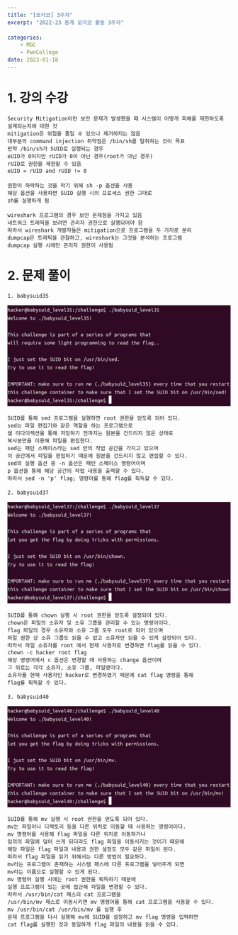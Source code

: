 ```yaml
---
title: "[모각코] 3주차"
excerpt: "2022-23 동계 모각코 활동 3주차"

categories:
    - MGC
    - PwnCollege
date: 2023-01-18
---
```


# 1. 강의 수강

    Security Mitigation이란 보안 문제가 발생했을 때 시스템이 어떻게 피해를 제한하도록
    설계되는지에 대한 것
    mitigation은 위험을 줄일 수 있으나 제거하지는 않음
    대부분의 command injection 취약점은 /bin/sh를 탈취하는 것이 목표
    만약 /bin/sh가 SUID로 실행되는 경우
    eUID가 0이지만 rUID가 0이 아닌 경우(root가 아닌 경우)
    rUID로 권한을 제한할 수 있음
    eUID = rUID and rUID != 0

    권한이 하락하는 것을 막기 위해 sh -p 옵션을 사용
    해당 옵션을 사용하면 SUID 실행 시의 프로세스 권한 그대로
    sh를 실행하게 됨

    wireshark 프로그램의 경우 보안 문제점을 가지고 있음
    네트워크 트래픽을 보려면 관리자 권한으로 실행되어야 함
    따라서 wireshark 개발자들은 mitigation으로 프로그램을 두 가지로 분리
    dumpcap은 트래픽을 관찰하고, wireshark는 그것을 분석하는 프로그램
    dumpcap 실행 시에만 관리자 권한이 사용됨

# 2. 문제 풀이

    1. babysuid35

![babysuid35](/img/babysuid35.png)

    SUID를 통해 sed 프로그램을 실행하면 root 권한을 얻도록 되어 있다.
    sed는 파일 편집기와 같은 역할을 하는 프로그램으로
    쉘 리다이렉션을 통해 저장하기 전까지는 원본을 건드리지 않은 상태로
    복사본만을 이용해 파일을 편집한다.
    sed는 패턴 스페이스라는 sed 만의 작업 공간을 가지고 있으며
    이 공간에서 파일을 편집하기 때문에 원본을 건드리지 않고 편집할 수 있다.
    sed의 실행 옵션 중 -n 옵션은 패턴 스페이스 명령어이며
    p 옵션을 통해 해당 공간의 작업 내용을 출력할 수 있다.
    따라서 sed -n 'p' flag; 명령어를 통해 flag를 획득할 수 있다.

    2. babysuid37

![babysuid37](/img/babysuid37.png)

    SUID를 통해 chown 실행 시 root 권한을 얻도록 설정되어 있다.
    chown은 파일의 소유자 및 소유 그룹을 관리할 수 있는 명령어이다.
    flag 파일의 경우 소유자와 소유 그룹 모두 root로 되어 있으며
    파일 권한 상 소유 그룹도 읽을 수 없고 소유자만 읽을 수 있게 설정되어 있다.
    따라서 파일 소유자를 root 에서 현재 사용자로 변경하면 flag를 읽을 수 있다.
    chown -c hacker root flag
    해당 명령어에서 c 옵션은 변경할 때 사용하는 change 옵션이며
    그 뒤로는 각각 소유자, 소유 그룹, 파일명이다.
    소유자를 현재 사용자인 hacker로 변경하였기 때문에 cat flag 명령을 통해
    flag를 획득할 수 있다.

    3. babysuid40

![babysuid40](/img/babysuid40.png)

    SUID를 통해 mv 실행 시 root 권한을 얻도록 되어 있다.
    mv는 파일이나 디렉토리 등을 다른 위치로 이동할 때 사용하는 명령어이다.
    mv 명령어를 사용해 flag 파일을 다른 위치로 이동하거나
    임의의 파일에 덮어 쓰게 되더라도 flag 파일을 이동시키는 것이기 때문에
    해당 파일은 flag 파일과 내용과 권한 설정도 모두 같은 파일이 된다.
    따라서 flag 파일을 읽기 위해서는 다른 방법이 필요하다.
    mv라는 프로그램이 존재하는 시스템 패스에 다른 프로그램을 넣어주게 되면
    mv라는 이름으로 실행할 수 있게 된다.
    mv 명령어 실행 시에는 root 권한을 획득하기 때문에
    실행 프로그램이 있는 곳에 접근해 파일을 변경할 수 있다.
    따라서 /usr/bin/cat 패스의 cat 프로그램을
    /usr/bin/mv 패스로 이동시키면 mv 명령어를 통해 cat 프로그램을 사용할 수 있다.
    mv /usr/bin/cat /usr/bin/mv 를 실행 후
    문제 프로그램을 다시 실행해 mv에 SUID를 설정하고 mv flag 명령을 입력하면
    cat flag를 실행한 것과 동일하게 flag 파일의 내용을 읽을 수 있다.